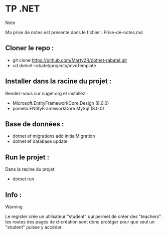 # TP .NET

> [!NOTE]  
> Ma prise de notes est présente dans le fichier : Prise-de-notes.md

## Cloner le repo :

- git clone https://github.com/Marty2R/dotnet-rabatel.git
- cd dotnet-rabatel/projects/mvcTemplate

## Installer dans la racine du projet :

Rendez-vous sur nuget.org et installez :

- Microsoft.EntityFrameworkCore.Design (8.0.0)
- pomelo.ENtityFrameworkCore.MySql (8.0.0)

## Base de données :

- dotnet ef migrations add initialMigration
- dotnet ef database update

## Run le projet :

Dans la racine du projet

- dotnet run

## Info :

> [!WARNING]  
> Le register crée un utilisateur "student" qui permet de créer des "teachers". les routes des pages de d-création sont donc protéger pour que seul un "student" puisse y accéder.
